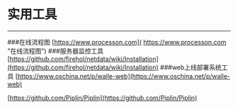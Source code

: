 # 实用工具 #

***
###在线流程图 
[https://www.processon.com]( https://www.processon.com "在线流程图")
###服务器监控工具
[https://github.com/firehol/netdata/wiki/Installation](https://github.com/firehol/netdata/wiki/Installation)
###web上线部署系统工具
[https://www.oschina.net/p/walle-web](https://www.oschina.net/p/walle-web)

[https://github.com/Piplin/Piplin](https://github.com/Piplin/Piplin)